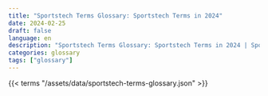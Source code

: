 ```yaml
---
title: "Sportstech Terms Glossary: Sportstech Terms in 2024"  
date: 2024-02-25
draft: false
language: en
description: "Sportstech Terms Glossary: Sportstech Terms in 2024 | Sportstech Terms Glossary"
categories: glossary
tags: ["glossary"]
---
```


{{< terms "/assets/data/sportstech-terms-glossary.json" >}}
